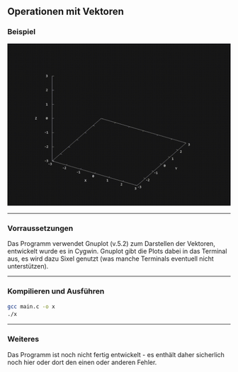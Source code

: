 ## Operationen mit Vektoren

### Beispiel

![](Beispiel.gif)

---

### Vorraussetzungen

Das Programm verwendet Gnuplot (v.5.2) zum Darstellen der Vektoren, entwickelt wurde es in Cygwin. Gnuplot gibt die Plots dabei in das Terminal aus, es wird dazu Sixel genutzt (was manche Terminals eventuell nicht unterstützen).

---

### Kompilieren und Ausführen

```bash
gcc main.c -o x
./x
```

---

### Weiteres

Das Programm ist noch nicht fertig entwickelt - es enthält daher sicherlich noch hier oder dort den einen oder anderen Fehler.
